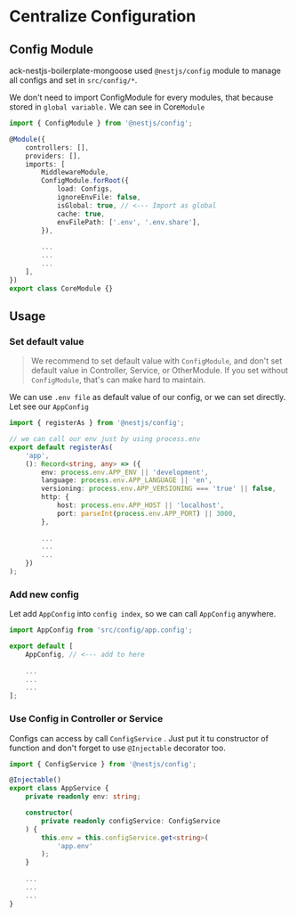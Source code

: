 # Centralize Configuration

## Config Module

ack-nestjs-boilerplate-mongoose used `@nestjs/config` module to manage all configs and set in `src/config/*`.

We don't need to import ConfigModule for every modules, that because stored in `global variable.`  We can see in Core`Module`

```typescript
import { ConfigModule } from '@nestjs/config';

@Module({
    controllers: [],
    providers: [],
    imports: [
        MiddlewareModule,
        ConfigModule.forRoot({
            load: Configs,
            ignoreEnvFile: false,
            isGlobal: true, // <--- Import as global
            cache: true,
            envFilePath: ['.env', '.env.share'],
        }),
        
        ...
        ...
        ...
    ],
})
export class CoreModule {}

```

## Usage

### Set default value

> We recommend to set default value with `ConfigModule`, and don't set default value in Controller, Service, or OtherModule. If you set without `ConfigModule`, that's can make hard to maintain.

We can use `.env file` as default value of our config, or we can set directly. Let see our `AppConfig`

```typescript
import { registerAs } from '@nestjs/config';

// we can call our env just by using process.env
export default registerAs(
    'app',
    (): Record<string, any> => ({
        env: process.env.APP_ENV || 'development',
        language: process.env.APP_LANGUAGE || 'en',
        versioning: process.env.APP_VERSIONING === 'true' || false,
        http: {
            host: process.env.APP_HOST || 'localhost',
            port: parseInt(process.env.APP_PORT) || 3000,
        },
        
        ...
        ...
        ...
    })
);

```

### Add new config

Let add `AppConfig` into `config index`, so we can call `AppConfig` anywhere.

```typescript
import AppConfig from 'src/config/app.config';

export default [
    AppConfig, // <--- add to here
    
    ...
    ...
    ...
];

```

### Use Config in Controller or Service

Configs can access by call `ConfigService` . Just put it tu constructor of function and don't forget to use `@Injectable` decorator too.

```typescript
import { ConfigService } from '@nestjs/config';

@Injectable()
export class AppService {
    private readonly env: string;

    constructor(
        private readonly configService: ConfigService
    ) {
        this.env = this.configService.get<string>(
            'app.env'
        );
    }
    
    ...
    ...
    ...
}
```
